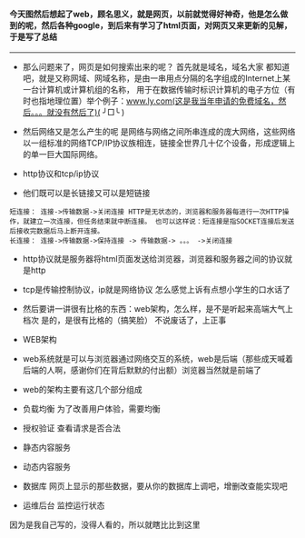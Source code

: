 #### 今天图然后想起了web，顾名思义，就是网页，以前就觉得好神奇，他是怎么做到的呢，然后各种google，到后来有学习了html页面，对网页又来更新的见解，于是写了总结
----
 
* 那么问题来了，网页是如何搜索出来的呢？
首先就是域名，域名大家 都知道吧，就是又称网域、网域名称，是由一串用点分隔的名字组成的Internet上某一台计算机或计算机组的名称，
用于在数据传输时标识计算机的电子方位（有时也指地理位置）举个例子：www.ly.com(这是我当年申请的免费域名，然后。。。就没有然后了)( ╯□╰ )

* 然后网络又是怎么产生的呢
是网络与网络之间所串连成的庞大网络，这些网络以一组标准的网络TCP/IP协议族相连，链接全世界几十亿个设备，形成逻辑上的单一巨大国际网络。

* http协议和tcp/ip协议
 * 他们既可以是长链接又可以是短链接
 
 ```
 短连接： 连接->传输数据->关闭连接 HTTP是无状态的，浏览器和服务器每进行一次HTTP操作，就建立一次连接，但任务结束就中断连接。 也可以这样说：短连接是指SOCKET连接后发送后接收完数据后马上断开连接。
 长连接： 连接->传输数据->保持连接 -> 传输数据-> 。。。 ->关闭连接
```

 * http协议就是服务器将html页面发送给浏览器，浏览器和服务器之间的协议就是http
 * tcp是传输控制协议，ip就是网络协议
 怎么感觉上诉有点想小学生的口水话了
 
 * 然后要讲一讲很有比格的东西：web架构，怎么样，是不是听起来高端大气上档次
 是的，是很有比格的（搞笑脸）
 不说废话了，上正事

* WEB架构
 * web系统就是可以与浏览器通过网络交互的系统，web是后端（那些成天喊着后端的人啊，感谢你们在背后默默的付出额）浏览器当然就是前端了
 * web的架构主要有这几个部分组成
  * 负载均衡
   为了改善用户体验，需要均衡
  * 授权验证
   查看请求是否合法
  * 静态内容服务
  * 动态内容服务
  * 数据库
   网页上显示的那些数据，要从你的数据库上调吧，增删改查能实现吧
  * 运维后台
   监控运行状态
   
因为是我自己写的，没得人看的，所以就瞎比比到这里
